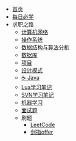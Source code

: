 * [首页](README.md)
* [每日必学](每日必学/每日必学)
* 求职之路
    - [计算机网络](求职之路/计算机网络/计算机网络.md) 
    - [操作系统](求职之路/操作系统/操作系统概念.md)
    - [数据结构与算法分析](SomeNotes/数据结构与算法分析/数据结构与算法分析.md)
    - [数据库](求职之路/数据库/README.md)
    - [项目](求职之路/项目/README.md)
    - [设计模式](求职之路/设计模式/设计模式.md)
    - [:coffee:  Java](求职之路/Java/README.md)
    - [Lua学习笔记](SomeNotes/Lua/Lua学习笔记.md)
    - [SVN学习笔记](SomeNotes/SVN/SVN学习.md)
    - [机器学习](求职之路/机器学习/README.md)
    - [面试题](SomeNotes/2021面试题/2021面试题.md)
    - 刷题
        - [LeetCode](求职之路/刷题/LeetCode)
        - [剑指offer](SomeNotes/剑指offer/剑指offer.md)